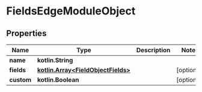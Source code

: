 
# FieldsEdgeModuleObject

## Properties
Name | Type | Description | Notes
------------ | ------------- | ------------- | -------------
**name** | **kotlin.String** |  | 
**fields** | [**kotlin.Array&lt;FieldObjectFields&gt;**](FieldObjectFields.md) |  |  [optional]
**custom** | **kotlin.Boolean** |  |  [optional]



